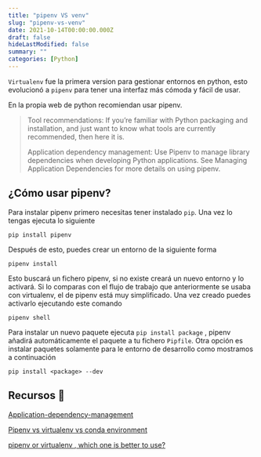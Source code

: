 ```yaml
---
title: "pipenv VS venv"
slug: "pipenv-vs-venv"
date: 2021-10-14T00:00:00.000Z
draft: false
hideLastModified: false
summary: ""
categories: [Python]
---
```


`Virtualenv` fue la primera version para gestionar entornos en python, esto evolucionó a `pipenv` para tener una interfaz más cómoda y fácil de usar.

En la propia web de python recomiendan usar pipenv.

> Tool recommendations: 
> If you’re familiar with Python packaging and installation, and just want to know what tools are currently recommended, then here it is.
> 
> Application dependency management:
> Use Pipenv to manage library dependencies when developing Python applications. See Managing Application Dependencies for more details on using pipenv.

## ¿Cómo usar pipenv?

Para instalar pipenv primero necesitas tener instalado `pip`. Una vez lo tengas ejecuta lo siguiente

```
pip install pipenv
```

Después de esto, puedes crear un entorno de la siguiente forma

```
pipenv install
```

Esto buscará un fichero pipenv, si no existe creará un nuevo entorno y lo activará. Si lo comparas con el flujo de trabajo que anteriormente se usaba con virtualenv, el de pipenv está muy simplificado. Una vez creado puedes activarlo ejecutando este comando

```
pipenv shell
```

Para instalar un nuevo paquete ejecuta `pip install package` , pipenv añadirá automáticamente el paquete a tu fichero `Pipfile`. Otra opción es instalar paquetes solamente para le entorno de desarrollo como mostramos a continuación

```
pip install <package> --dev
```

## Recursos 🔗

[Application-dependency-management](https://packaging.python.org/guides/tool-recommendations/#application-dependency-management)

[Pipenv vs virtualenv vs conda environment](https://medium.com/@krishnaregmi/pipenv-vs-virtualenv-vs-conda-environment-3dde3f6869ed)

[pipenv or virtualenv , which one is better to use?](https://stackoverflow.com/questions/58352528/pipenv-or-virtualenv-which-one-is-better-to-use)
